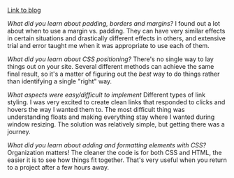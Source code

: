 [Link to blog](blog/index.html)

_What did you learn about padding, borders and margins?_
	I found out a lot about when to use a margin vs. padding. They can have very similar effects in certain situations and drastically different effects in others, and extensive trial and error taught me when it was appropriate to use each of them. 

_What did you learn about CSS positioning?_
	There's no single way to lay things out on your site. Several different methods can achieve the same final result, so it's a matter of figuring out the _best_ way to do things rather than identifying a single "right" way.

_What aspects were easy/difficult to implement_
	Different types of link styling. I was very excited to create clean links that responded to clicks and hovers the way I wanted them to. The most difficult thing was understanding floats and making everything stay where I wanted during window resizing. The solution was relatively simple, but getting there was a journey.

_What did you learn about adding and formatting elements with CSS?_
	Organization matters! The cleaner the code is for both CSS and HTML, the easier it is to see how things fit together. That's very useful when you return to a project after a few hours away. 

